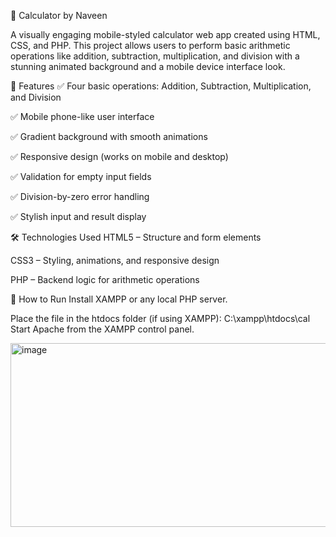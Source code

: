 📱 Calculator by Naveen

A visually engaging mobile-styled calculator web app created using HTML, CSS, and PHP. This project allows users to perform basic arithmetic operations like addition, subtraction, multiplication, and division with a stunning animated background and a mobile device interface look.

📌 Features
✅ Four basic operations: Addition, Subtraction, Multiplication, and Division

✅ Mobile phone-like user interface

✅ Gradient background with smooth animations

✅ Responsive design (works on mobile and desktop)

✅ Validation for empty input fields

✅ Division-by-zero error handling

✅ Stylish input and result display

🛠️ Technologies Used
HTML5 – Structure and form elements

CSS3 – Styling, animations, and responsive design

PHP – Backend logic for arithmetic operations

🚀 How to Run
Install XAMPP or any local PHP server.

Place the file in the htdocs folder (if using XAMPP): 
C:\xampp\htdocs\cal 
Start Apache from the XAMPP control panel.

<img width="624" height="294" alt="image" src="https://github.com/user-attachments/assets/4b04080c-69de-4ffe-a80d-0d77fcf3b411" />

